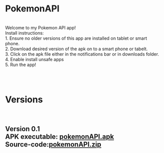 # PokemonAPI

<br/>Welcome to my Pokemon API app!
<br/>Install instructions:
    <br/>1. Ensure no older versions of this app are installed on tablet or smart phone.
    <br/>2. Download desired version of the apk on to a smart phone or tabelt.
    <br/>3. Click on the apk file either in the notifications bar or in downloads folder.
    <br/>4. Enable install unsafe apps
    <br/>5. Run the app!
    
<br/><br/><h1>Versions</h1>
    <br/> <h2>Version 0.1
    <br/> APK executable: [pokemonAPI.apk](https://github.com/jurdunnn/PokemonAPI/releases/download/0.1/pokemonAPI.apk)
    <br/> Source-code:[pokemonAPI.zip](https://github.com/jurdunnn/PokemonAPI/archive/0.1.zip)
    </h2>
